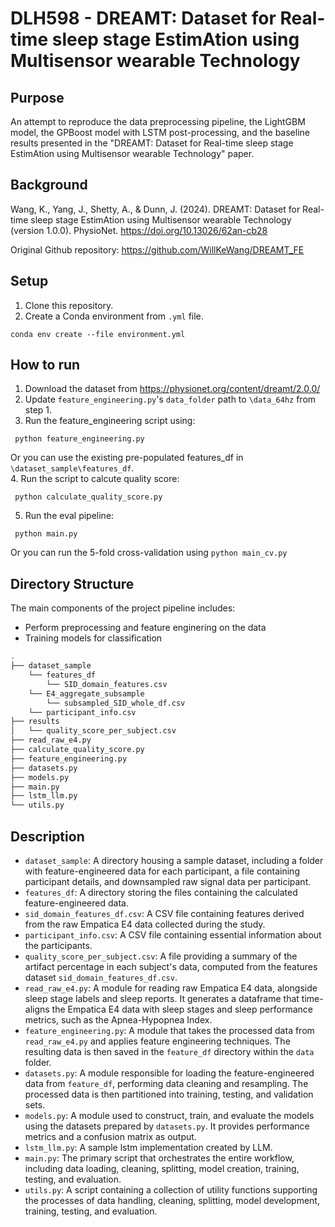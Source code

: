 # DLH598 - DREAMT: Dataset for Real-time sleep stage EstimAtion using Multisensor wearable Technology

## Purpose

An attempt to reproduce the data preprocessing pipeline, the LightGBM model, the GPBoost model with LSTM post-processing, and the baseline results presented in the "DREAMT: Dataset for Real-time sleep stage EstimAtion using Multisensor wearable Technology" paper.

## Background

Wang, K., Yang, J., Shetty, A., & Dunn, J. (2024). DREAMT: Dataset for Real-time sleep stage EstimAtion using Multisensor wearable Technology (version 1.0.0). PhysioNet. https://doi.org/10.13026/62an-cb28

Original Github repository: https://github.com/WillKeWang/DREAMT_FE

## Setup

1. Clone this repository.
2. Create a Conda environment from `.yml` file.
```
conda env create --file environment.yml
```

## How to run
1. Download the dataset from https://physionet.org/content/dreamt/2.0.0/
2. Update `feature_engineering.py`'s `data_folder` path to `\data_64hz` from step 1.
3. Run the feature_engineering script using:
```
 python feature_engineering.py
```
Or you can use the existing pre-populated features_df in `\dataset_sample\features_df`.
\
4. Run the script to calcute quality score:
```
 python calculate_quality_score.py
```
5. Run the eval pipeline:
```
 python main.py
```
Or you can run the 5-fold cross-validation using `python main_cv.py`

## Directory Structure

The main components of the project pipeline includes: 
* Perform preprocessing and feature enginering on the data
* Training models for classification

```bash
.
├── dataset_sample
    └── features_df
        └── SID_domain_features.csv
    └── E4_aggregate_subsample
        └── subsampled_SID_whole_df.csv
    └── participant_info.csv
├── results
│   └── quality_score_per_subject.csv
├── read_raw_e4.py
├── calculate_quality_score.py
├── feature_engineering.py
├── datasets.py
├── models.py
├── main.py
├── lstm_llm.py
└── utils.py

```

## Description

*   `dataset_sample`: A directory housing a sample dataset, including a folder with feature-engineered data for each participant, a file containing participant details, and downsampled raw signal data per participant.
*   `features_df`: A directory storing the files containing the calculated feature-engineered data.
*   `sid_domain_features_df.csv`: A CSV file containing features derived from the raw Empatica E4 data collected during the study.
*   `participant_info.csv`: A CSV file containing essential information about the participants.
*   `quality_score_per_subject.csv`: A file providing a summary of the artifact percentage in each subject's data, computed from the features dataset `sid_domain_features_df.csv`.
*   `read_raw_e4.py`: A module for reading raw Empatica E4 data, alongside sleep stage labels and sleep reports. It generates a dataframe that time-aligns the Empatica E4 data with sleep stages and sleep performance metrics, such as the Apnea-Hypopnea Index.
*   `feature_engineering.py`: A module that takes the processed data from `read_raw_e4.py` and applies feature engineering techniques. The resulting data is then saved in the `feature_df` directory within the `data` folder.
*   `datasets.py`: A module responsible for loading the feature-engineered data from `feature_df`, performing data cleaning and resampling. The processed data is then partitioned into training, testing, and validation sets.
*   `models.py`: A module used to construct, train, and evaluate the models using the datasets prepared by `datasets.py`. It provides performance metrics and a confusion matrix as output.
*   `lstm_llm.py`: A sample lstm implementation created by LLM.
*   `main.py`: The primary script that orchestrates the entire workflow, including data loading, cleaning, splitting, model creation, training, testing, and evaluation.
*   `utils.py`: A script containing a collection of utility functions supporting the processes of data handling, cleaning, splitting, model development, training, testing, and evaluation.